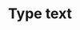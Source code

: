 ---
title: Type text
tags: ["type", "text", "font", "characters", "letters", "content", "writing", "message"]
icon: type-text
svg: '<svg xmlns="http://www.w3.org/2000/svg" width="24" height="24" fill="none" viewBox="0 0 24 24" stroke-width="1.5" stroke-linecap="round" stroke-linejoin="round" stroke="currentColor"><path d="M4 5V3h16v2M8 21h8M12 3v18"/></svg>'
---
